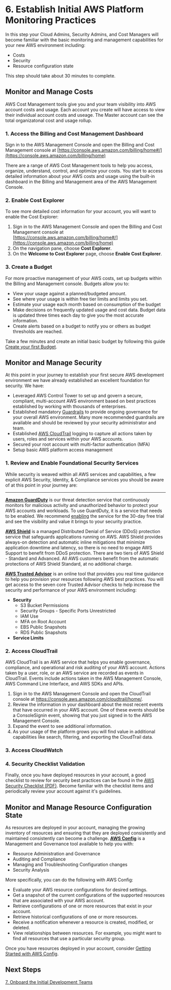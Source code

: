 # 6. Establish Initial AWS Platform Monitoring Practices

In this step your Cloud Admins, Security Admins, and Cost Managers will become familiar with the basic monitoring and management capabilities for your new AWS environment including:

* Costs
* Security
* Resource configuration state

 
This step should take about 30 minutes to complete.

## Monitor and Manage Costs

AWS Cost Management tools give you and your team visibility into AWS account costs and usage. Each account you create will have access to view their individual account costs and useage. The Master account can see the total organizatonal cost and usage rollup.

### 1. Access the Billing and Cost Management Dashboard

Sign in to the AWS Management Console and open the Billing and Cost Management console at [https://console.aws.amazon.com/billing/home#/](https://console.aws.amazon.com/billing/home)

There are a range of AWS Cost Management tools to help you access, organize, understand, control, and optimize your costs. You start to access detailed information about your AWS costs and usage using the built-in dashboard in the Billing and Management area of the AWS Management Console. 

### 2. Enable Cost Explorer

To see more detailed cost information for your account, you will want to enable the Cost Explorer:

1. Sign in to the AWS Management Console and open the Billing and Cost Management console at [https://console.aws.amazon.com/billing/home#/](https://console.aws.amazon.com/billing/home)
2. On the navigation pane, choose **Cost Explorer**. 
3. On the **Welcome to Cost Explorer** page, choose **Enable Cost Explorer**. 

### 3. Create a Budget

For more proactive management of your AWS costs, set up budgets within the Billing and Management console. Budgets allow you to:

* View your usage against a planned/budgeted amount.
* See where your usage is within free tier limits and limits you set.
* Estimate your usage each month based on consumption of the budget
* Make decisions on frequently updated usage and cost data. Budget data is updated three times each day to give you the most accurate information.
* Create alerts based on a budget to notify you or others as budget thresholds are reached.

Take a few minutes and create an initial basic budget by following this guide [Create your first Budget](https://docs.aws.amazon.com/awsaccountbilling/latest/aboutv2/budgets-create.html).



## Monitor and Manage Security

At this point in your journey to establish your first secure AWS development environment we have already established an excellent foundation for security. We have:

* Leveraged AWS Control Tower to set up and govern a secure, compliant, multi-account AWS environment based on best practices established by working with thousands of enterprises.
* Established mandatory [Guardrails](https://docs.aws.amazon.com/controltower/latest/userguide/guardrails.html) to provide ongoing governance for your overall AWS environment. Many more recommended guardrails are available and should be reviewed by your security administrator and team.
* Established [AWS CloudTrail](https://docs.aws.amazon.com/awscloudtrail/latest/userguide/cloudtrail-user-guide.html) logging to capture all actions taken by users, roles and services within your AWS accounts.
* Secured your root account with multi-factor authentication (MFA)
* Setup basic AWS platform access management

### 1. Review and Enable Foundational Security Services

While security is weaved within all AWS services and capabilities, a few explicit AWS Security, Identity, & Compliance services you should be aware of at this point in your journey are: 
**** ****
****[Amazon GuardDuty](https://docs.aws.amazon.com/guardduty/latest/ug/what-is-guardduty.html)**** is our threat detection service that continuously monitors for malicious activity and unauthorized behavior to protect your AWS accounts and workloads. To use GuardDuty, it is a service that needs to be enabled. We recommend [enabling](https://docs.aws.amazon.com/guardduty/latest/ug/guardduty_settingup.html) the service for the 30-day free trial and see the visibility and value it brings to your security practice.

****[AWS Shield](https://docs.aws.amazon.com/waf/latest/developerguide/shield-chapter.html)**** is a managed Distributed Denial of Service (DDoS) protection service that safeguards applications running on AWS. AWS Shield provides always-on detection and automatic inline mitigations that minimize application downtime and latency, so there is no need to engage AWS Support to benefit from DDoS protection. There are two tiers of AWS Shield - Standard and Advanced. All AWS customers benefit from the automatic protections of AWS Shield Standard, at no additional charge.

****[AWS Trusted Advisor](https://aws.amazon.com/premiumsupport/technology/trusted-advisor/)**** is an online tool that provides you real time guidance to help you provision your resources following AWS best practices. You will get access to the seven core Trusted Advisor checks to help increase the security and performance of your AWS environment including:

* ****Security****
    * S3 Bucket Permissions
    * Security Groups - Specific Ports Unrestricted
    * IAM Use
    * MFA on Root Account
    * EBS Public Snapshots
    * RDS Public Snapshots
* ****Service Limits****

### 2. Access CloudTrail

AWS CloudTrail is an AWS service that helps you enable governance, compliance, and operational and risk auditing of your AWS account. Actions taken by a user, role, or an AWS service are recorded as events in CloudTrail. Events include actions taken in the AWS Management Console, AWS Command Line Interface, and AWS SDKs and APIs.

1. Sign in to the AWS Management Console and open the CloudTrail console at https://console.aws.amazon.com/cloudtrail/home/.
2. Review the information in your dashboard about the most recent events that have occurred in your AWS account. One of these events should be a ConsoleSignin event, showing that you just signed in to the AWS Management Console.
3. Expand the event to see additional information.
4. As your usage of the platform grows you will find value in additional capabilities like search, filtering, and exporting the CloudTrail data.

### 3. Access CloudWatch

### 4. Security Checklist Validation

Finally, once you have deployed resources in your account, a good checklist to review for security best practices can be found in the [AWS Security Checklist (PDF)](https://d1.awsstatic.com/whitepapers/Security/AWS_Security_Checklist.pdf). Become familiar with the checklist items and periodically review your account against it's guidelines.

## Monitor and Manage Resource Configuration State

As resources are deployed in your account, managing the growing inventory of resources and ensuring that they are deployed consistently and maintained consistently can become a challenge. **[AWS Config](https://docs.aws.amazon.com/config/latest/developerguide/WhatIsConfig.html)** is a Management and Governance tool available to help you with:

* Resource Administration and Governance
* Auditing and Compliance
* Managing and Troubleshooting Configuration changes
* Security Analysis

More specifically, you can do the following with AWS Config:

* Evaluate your AWS resource configurations for desired settings.
* Get a snapshot of the current configurations of the supported resources that are associated with your AWS account. 
* Retrieve configurations of one or more resources that exist in your account.
* Retrieve historical configurations of one or more resources.
* Receive a notification whenever a resource is created, modified, or deleted.
* View relationships between resources. For example, you might want to find all resources that use a particular security group. 

Once you have resources deployed in your account, consider [Getting Started with AWS Config](https://docs.aws.amazon.com/config/latest/developerguide/getting-started.html).

## Next Steps

[7. Onboard the Initial Development Teams](2-7-onboard-dev-teams.md)
